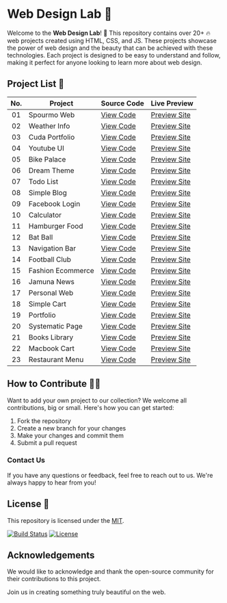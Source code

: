 # Web Design Lab 🚀

Welcome to the **Web Design Lab**! 🎉 This repository contains over 20+ 🔥 web projects created using HTML, CSS, and JS. These projects showcase the power of web design and the beauty that can be achieved with these technologies. Each project is designed to be easy to understand and follow, making it perfect for anyone looking to learn more about web design.

## Project List 📜

|  No.| Project         | Source Code                                                          | Live Preview         |
| :-: | ----------------|----------------------------------------------------------------------|-----------------------------------------------------
| 01  | Spourmo Web      | [View Code](https://github.com/alsiam/web-projects/tree/main/spourmo-web)      | [Preview Site](https://alsiam.github.io/web-projects/spourmo-web)
| 02  | Weather Info     | [View Code](https://github.com/alsiam/web-projects/tree/main/weather-info)     | [Preview Site](https://alsiam.github.io/web-projects/weather-info)
| 03  | Cuda Portfolio   | [View Code](https://github.com/alsiam/web-projects/tree/main/cuda-portfolio)   | [Preview Site](https://alsiam.github.io/web-projects/cuda-portfolio)
| 04  | Youtube UI       | [View Code](https://github.com/alsiam/web-projects/tree/main/youtube-ui)       | [Preview Site](https://alsiam.github.io/web-projects/youtube-ui)
| 05  | Bike Palace      | [View Code](https://github.com/alsiam/web-projects/tree/main/bike-palace)      | [Preview Site](https://alsiam.github.io/web-projects/bike-palace)
| 06  | Dream Theme      | [View Code](https://github.com/alsiam/web-projects/tree/main/dream-theme)      | [Preview Site](https://alsiam.github.io/web-projects/dream-theme)
| 07  | Todo List        | [View Code](https://github.com/alsiam/web-projects/tree/main/todo-list)        | [Preview Site](https://alsiam.github.io/web-projects/todo-list)
| 08  | Simple Blog      | [View Code](https://github.com/alsiam/web-projects/tree/main/simple-blog)      | [Preview Site](https://alsiam.github.io/web-projects/simple-blog)
| 09  | Facebook Login   | [View Code](https://github.com/alsiam/web-projects/tree/main/facebook-login)   | [Preview Site](https://alsiam.github.io/web-projects/facebook-login)
| 10  | Calculator       | [View Code](https://github.com/alsiam/web-projects/tree/main/calculator)       | [Preview Site](https://alsiam.github.io/web-projects/calculator)
| 11  | Hamburger Food   | [View Code](https://github.com/alsiam/web-projects/tree/main/hamburger-food)   | [Preview Site](https://alsiam.github.io/web-projects/hamburger-food)
| 12  | Bat Ball         | [View Code](https://github.com/alsiam/web-projects/tree/main/bat-ball)         | [Preview Site](https://alsiam.github.io/web-projects/bat-ball)
| 13  | Navigation Bar   | [View Code](https://github.com/alsiam/web-projects/tree/main/navigation-bar)   | [Preview Site](https://alsiam.github.io/web-projects/navigation-bar)
| 14  | Football Club    | [View Code](https://github.com/alsiam/web-projects/tree/main/football-club)    | [Preview Site](https://alsiam.github.io/web-projects/football-club)
| 15  | Fashion Ecommerce| [View Code](https://github.com/alsiam/web-projects/tree/main/fashion-ecommerce)| [Preview Site](https://alsiam.github.io/web-projects/fashion-ecommerce)
| 16  | Jamuna News      | [View Code](https://github.com/alsiam/web-projects/tree/main/jamuna-news)      | [Preview Site](https://alsiam.github.io/web-projects/jamuna-news)
| 17  | Personal Web     | [View Code](https://github.com/alsiam/web-projects/tree/main/personal-website) | [Preview Site](https://alsiam.github.io/web-projects/personal-website)
| 18  | Simple Cart      | [View Code](https://github.com/alsiam/web-projects/tree/main/simple-cart)      | [Preview Site](https://alsiam.github.io/web-projects/simple-cart)
| 19  | Portfolio     | [View Code](https://github.com/alsiam/web-projects/tree/main/portfolio)     | [Preview Site](https://alsiam.github.io/web-projects/portfolio)
| 20  | Systematic Page  | [View Code](https://github.com/alsiam/web-projects/tree/main/systematic-page)  | [Preview Site](https://alsiam.github.io/web-projects/systematic-page)
| 21  | Books Library    | [View Code](https://github.com/alsiam/web-projects/tree/main/books-library)    | [Preview Site](https://alsiam.github.io/web-projects/books-library)
| 22  | Macbook Cart     | [View Code](https://github.com/alsiam/web-projects/tree/main/macbook-cart)     | [Preview Site](https://alsiam.github.io/web-projects/macbook-cart)
| 23  | Restaurant Menu  | [View Code](https://github.com/alsiam/web-projects/tree/main/restaurnat-menu)  | [Preview Site](https://alsiam.github.io/web-projects/restaurnat-menu)

## How to Contribute 👨‍💻

Want to add your own project to our collection? We welcome all contributions, big or small. Here's how you can get started:

1. Fork the repository
2. Create a new branch for your changes
3. Make your changes and commit them
4. Submit a pull request

### Contact Us

If you have any questions or feedback, feel free to reach out to us. We're always happy to hear from you!

## License 📄

This repository is licensed under the [MIT](https://github.com/alsiam/web-projects/blob/main/LICENSE).

[![Build Status](https://img.shields.io/travis/alsiam/REPO.svg?style=flat-square)](https://travis-ci.org/alsiam/web-projects)
[![License](https://img.shields.io/badge/license-MIT-blue.svg?style=flat-square)](https://github.com/alsiam/web-projects/blob/master/LICENSE)

## Acknowledgements

We would like to acknowledge and thank the open-source community for their contributions to this project.

Join us in creating something truly beautiful on the web.
